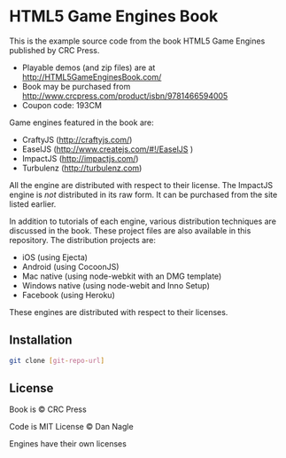 HTML5 Game Engines Book
=========

This is the example source code from the book HTML5 Game Engines published by CRC Press.

  - Playable demos (and zip files) are at http://HTML5GameEnginesBook.com/
  - Book may be purchased from http://www.crcpress.com/product/isbn/9781466594005
  - Coupon code: 193CM

Game engines featured in the book are:
  - CraftyJS (http://craftyjs.com/)
  - EaselJS (http://www.createjs.com/#!/EaselJS )
  - ImpactJS (http://impactjs.com/)
  - Turbulenz (http://turbulenz.com)

All the engine are distributed with respect to their license. The ImpactJS engine is *not* distributed in its raw form. It can be purchased from the site listed earlier.

In addition to tutorials of each engine, various distribution techniques are discussed in the book. These project files are also available in this repository. The distribution projects are:

  - iOS (using Ejecta)
  - Android (using CocoonJS)
  - Mac native (using node-webkit with an DMG template)
  - Windows native (using node-webit and Inno Setup)
  - Facebook (using Heroku)

These engines are distributed with respect to their licenses.


Installation
--------------

```sh
git clone [git-repo-url] 
```


License
----

Book is &copy; CRC Press

Code is MIT License &copy; Dan Nagle

Engines have their own licenses
